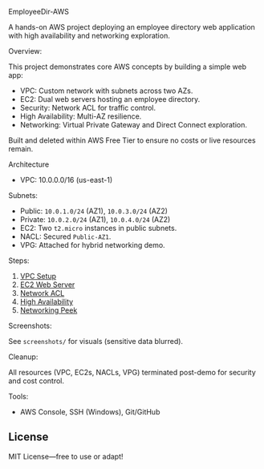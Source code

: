 EmployeeDir-AWS

A hands-on AWS project deploying an employee directory web application with high availability and networking exploration.

Overview:

This project demonstrates core AWS concepts by building a simple web app:
- VPC: Custom network with subnets across two AZs.
- EC2: Dual web servers hosting an employee directory.
- Security: Network ACL for traffic control.
- High Availability: Multi-AZ resilience.
- Networking: Virtual Private Gateway and Direct Connect exploration.

Built and deleted within AWS Free Tier to ensure no costs or live resources remain.

Architecture

- VPC: 10.0.0.0/16 (us-east-1)

Subnets:

- Public: `10.0.1.0/24` (AZ1), `10.0.3.0/24` (AZ2)
- Private: `10.0.2.0/24` (AZ1), `10.0.4.0/24` (AZ2)
- EC2: Two `t2.micro` instances in public subnets.
- NACL: Secured `Public-AZ1`.
- VPG: Attached for hybrid networking demo.

Steps:

1. [VPC Setup](./setup/vpc-setup.md)
2. [EC2 Web Server](./setup/ec2-setup.md)
3. [Network ACL](./setup/nacl-setup.md)
4. [High Availability](./setup/ha-setup.md)
5. [Networking Peek](./setup/networking-peek.md)

Screenshots:

See `screenshots/` for visuals (sensitive data blurred).

Cleanup:

All resources (VPC, EC2s, NACLs, VPG) terminated post-demo for security and cost control.

Tools:

- AWS Console, SSH (Windows), Git/GitHub

## License
MIT License—free to use or adapt!